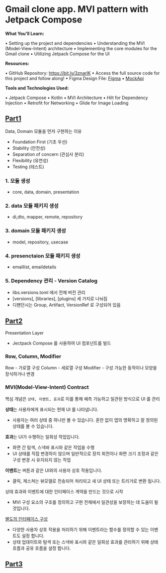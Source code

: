 # Gmail clone app. MVI pattern with Jetpack Compose

**What You'll Learn:**

• Setting up the project and dependencies
• Understanding the MVI (Model-View-Intent) architecture
• Implementing the core modules for the Gmail clone
• Utilizing Jetpack Compose for the UI

**Resources:**

• GitHub Repository: https://bit.ly/3znarIK
• Access the full source code for this project and follow along!
• Figma Design File: [Figma](https://www.figma.com/design/kFGeKiRu1IrhkNXJSDYCdh/Gmail-UI-Mobile-Design-Template-2024!-(Community))
• [MockApi](https://mockapi.io/projects)

**Tools and Technologies Used:**

• Jetpack Compose
• Kotlin
• MVI Architecture
• Hilt for Dependency Injection
• Retrofit for Networking
• Glide for Image Loading

## [Part1](https://youtu.be/YY71b7-yTeg?si=WcmjlDkjCo3HbVUc)
Data, Domain 모듈을 먼저 구현하는 이유
- Foundation First (기초 우선) 
- Stability (안전성)
- Separation of concern (관심사 분리) 
- Flexibility (유연성)
- Testing (테스트)

### 1. 모듈 생성
- core, data, domain, presentation

### 2. data 모듈 패키지 생성
- di,dto, mapper, remote, repository

### 3. domain 모듈 패키지 생성
- model, repository, usecase

### 4. presenctaion 모듈 패키지 생성
- emaillist, emaildetails

### 5. Dependency 관리 - Version Catalog
- libs.versions.toml 에서 전체 버전 관리
- [versions], [libraries], [plugins] 세 가지로 나눠짐
- 디펜던시는 Group, Artifact, VersionRef 로 구성되어 있음 

## [Part2](https://youtu.be/Q8qwGdx1q7k?si=4qmZtzFExXjWtBxQ)
Presentation Layer
- Jectpack Compose 를 사용하여 UI 컴포넌트를 빌드

### Row, Column, Modifier
Row - 가로열 구성
Column - 세로열 구성
Modifier - 구성 가능한 동작이나 모양을 장식하거나 변경

### MVI(Model-View-Intent) Contract
핵심 개념은 `상태, 이벤트, 효과`로 이를 통해 예측 가능하고 일관된 방식으로 UI 를 관리 

**상태**는 사용자에게 표시되는 현재 UI 를 나타냅니다.
- 사용자는 여러 상태 중 하나만 볼 수 있습니다. 혼란 없이 앱의 명확하고 잘 정의된 상태를 볼 수 있습니다.

**효과**는 UI가 수행하는 일회성 작업입니다.
- 화면 간 탐색, 스낵바 표시와 같은 작업을 수행
- UI 상태를 직접 변경하지 않으며 일반적으로 장치 회전이나 화면 크기 조정과 같은 구성 변경 시 유지되지 않는 작업 

**이벤트**는 버튼과 같은 UI와의 사용자 상호 작용입니다.
- 클릭, 제스쳐는 뷰모델로 전송되어 처리되고 새 UI 상태 또는 트리거로 변환 됩니다.

상태 효과와 이벤트에 대한 인터페이스 계약을 만드는 것으로 시작
- MVI 구성 요소의 구조를 정의하고 구현 전체에서 일관성을 보장하는 데 도움이 될 것입니다.

[별도의 인터페이스 구성](core-ui/src/main/java/com/ys/coreui/mvi/MVIContract.kt)
- 다양한 사용자 상호 작용을 처리하기 위해 이벤트라는 함수를 정의할 수 있는 이벤트도 설정 합니다.
- 상태 업데이트와 탐색 또는 스낵바 표시와 같은 일회성 효과를 관리하기 위해 상태 흐름과 공유 흐름을 설정 합니다.


## [Part3](https://youtu.be/earJE0MBQ3g?si=TqUapIZCejSYuO1u)
